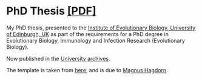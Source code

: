 # PhD Thesis [[PDF]](https://github.com/maxbiostat/PhD_Thesis/blob/master/thesis/LMFC_PhD_thesis.pdf)

My PhD thesis, presented to the [Institute of Evolutionary Biology, University of Edinburgh, UK](http://www.ed.ac.uk/biology/evolutionary-biology) as part of the requirements for a PhD degree in Evolutionary Biology, Immunology and Infection Research (Evolutionary Biology).

Now published in the [University archives](https://www.era.lib.ed.ac.uk/handle/1842/35510).

The template is taken from [here](http://www.ed.ac.uk/geosciences/intranet/it/faq/latexthesis), and is due to [Magnus Hagdorn](https://www.geos.ed.ac.uk/homes/mhagdorn/).
